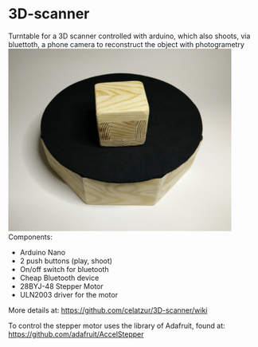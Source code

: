 # 3D-scanner
Turntable for a 3D scanner controlled with arduino, which also shoots, via bluettoth, a phone camera to reconstruct the object with photogrametry
<img src="https://github.com/celatzur/3D-scanner/blob/master/images/3DScanner_v01.jpg" width="448" height="366" />
Components:

- Arduino Nano
- 2 push buttons (play, shoot)
- On/off switch for bluetooth
- Cheap Bluetooth device
- 28BYJ-48 Stepper Motor 
- ULN2003 driver for the motor

More details at: https://github.com/celatzur/3D-scanner/wiki

To control the stepper motor uses the library of Adafruit, found at: https://github.com/adafruit/AccelStepper
